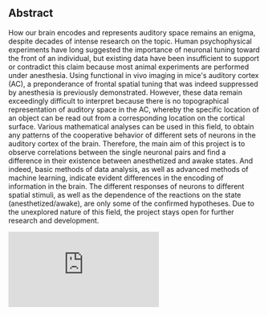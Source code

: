 Abstract
-----------
How our brain encodes and represents auditory space remains an enigma, despite decades of intense research on the topic. Human psychophysical experiments have long suggested the importance of neuronal tuning toward the front of an individual, but existing data have been insufficient to support or contradict this claim because most animal experiments are performed under anesthesia. 
Using functional in vivo imaging in mice's auditory cortex (AC), a preponderance of frontal spatial tuning that was indeed suppressed by anesthesia is previously demonstrated. However, these data remain exceedingly difficult to interpret because there is no topographical representation of auditory space in the AC, whereby the specific location of an object can be read out from a corresponding location on the cortical surface. 
Various mathematical analyses can be used in this field, to obtain any patterns of the cooperative behavior of different sets of neurons in the auditory cortex of the brain. Therefore, the main aim of this project is to observe correlations between the single neuronal pairs and find a difference in their existence between anesthetized and awake states.
And indeed, basic methods of data analysis, as well as advanced methods of machine learning, indicate evident differences in the encoding of information in the brain. The different responses of neurons to different spatial stimuli, as well as the dependence of the reactions on the state (anesthetized/awake), are only some of the confirmed hypotheses. 
Due to the unexplored nature of this field, the project stays open for further research and development.

![alt text](https://github.com/nedeljkovicmajaa/LMU_neuroscience/blob/main/poster%20and%20presentation/poster.pdf)
